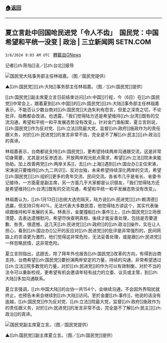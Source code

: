 ###  [:house:返回](README.md)
---


## 夏立言赴中回国呛民进党「令人不齿」　国民党：中国希望和平统一没变 | 政治 | 三立新闻网  SETN.COM
`3/6/2024 9:03 AM UTC ` [轉載自GNews](https://gnews.org/articles/2370036)

记者[[zh:陈怡]]洁／[[zh:台北]]报导

![国民党大陆事务部主任林祖嘉。（图／国民党提供）](https://attach.setn.com/newsimages/2024/03/06/4557761-PH.jpg "国民党大陆事务部主任林祖嘉。（图／国民党提供）")

▲[[zh:国民党]][[zh:大陆]]事务部主任林祖嘉。（图／[[zh:国民党]]提供）

[[zh:国民党]]副主席夏立言日前结束访问[[zh:中国]]行程，今（6日）在[[zh:国民党]]中常会上，跟着夏到[[zh:中国]]的[[zh:国民党]][[zh:大陆]]事务部主任林祖嘉表示，不能否认少数台商对[[zh:国民党]]大选失利有怨言，但爱之深责之切，不论批评、指教都会改进。也透露，「我们觉得陆方还是希望维持[[zh:台湾]]既有的交流沟通，希望和平统一和平发展态势没有改变」。针对金门渔船案，夏立言则说，[[zh:国民党]]作为反对党、[[zh:立法]]院最大党，监督[[zh:政府]]施政作为的责任跟义务，对於[[zh:民进党]]的发言非常不齿，完全是不了解[[zh:民主]][[zh:政治]]的真谛。

林祖嘉表示，台商都说支持[[zh:国民党]]，更希望持续两岸沟通跟交流，这是非常切身需要，尤其是对反渗透法、开放两岸观光航点需求，希望[[zh:立法]]院未来能协助。加上改善两党[[zh:两岸关系]]，去[[zh:上海]]遇到[[zh:国台办]]主任宋涛，宋涛说只要维持[[zh:九二共识]]、反对台独，未来希望持续深化两岸的交流，希望[[zh:国民党]][[zh:组织]]更多的青年交流、民间交流。各省市几乎是省长、省委书记接待，一方面夏是副主席，另一方面几乎大家都是认识朋友，「我们觉得陆方还是希望维持[[zh:台湾]]既有的交流沟通，希望和平统一和平发展态势没有改变」。

林祖嘉认为，[[zh:1月13日]]总统大选完隔天，陆方说[[zh:民进党]][[zh:赖清德]]选赢，但支持只有40%，无法代表大多数民意，他觉得陆方讲这个，其实代表後续跟维持和平发展的关系。林表示，金厦撞船[[zh:事件]]上，[[zh:国民党]]立场很清楚，去表达遗憾慰问，希望尽快查明真相，後续才能妥善处理，包括是否要道歉、咎责。很遗憾，这几天[[zh:民进党]][[zh:政府]]的[[zh:政治]]操作，实在让人担心，看到[[zh:国台办]]公开的反应对[[zh:民进党]]的批评是非常强烈的，民间网路上的言语更为激烈，他们觉得这非常危险，无法妥善处理，或是跟[[zh:民进党]]一样忽略民情，这非常危险。

夏立言则指出，这趟去，除了拜年外也报告[[zh:国民党]]改革的方向，有得到台商支持，台商希望[[zh:国民党]]要扮演两岸安定的力量，持续的沟通，非常希望透过[[zh:立法]]院多数党的力量，对於[[zh:民进党]]的作为可以有效制衡，对於不当的法令可以重新检视，更希望有机会邀请年轻有战力的立委、议员或主管，到[[zh:大陆]]多加沟通联系。

夏立言强调，[[zh:中国大陆]]的台协一共154个，会继续沟通，不会因外界阻扰就终止，也预告未来会继续到[[zh:大陆]]访问。至於金厦[[zh:事件]]，他说的话没有逾越，[[zh:国民党]]作为反对党、[[zh:立法]]院最大党，监督[[zh:政府]]施政作为的责任跟义务，对於[[zh:民进党]]的发言非常不齿，完全是不了解[[zh:民主]][[zh:政治]]的真谛。

![国民党副主席夏立言。（图／国民党提供）](https://attach.setn.com/newsimages/2024/03/06/4557763-PH.jpg "国民党副主席夏立言。（图／国民党提供）")

▲[[zh:国民党]]副主席夏立言。（图／[[zh:国民党]]提供）
